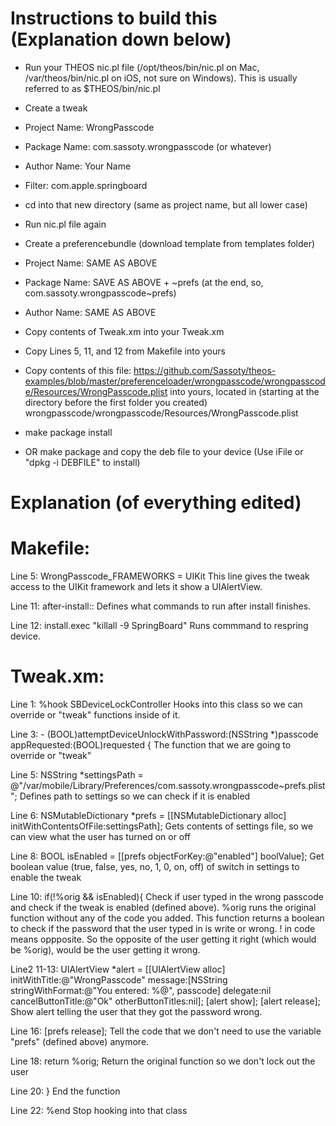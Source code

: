 Instructions to build this (Explanation down below)
===================================================

* Run your THEOS nic.pl file (/opt/theos/bin/nic.pl on Mac, /var/theos/bin/nic.pl on iOS, not sure on Windows). This is usually referred to as $THEOS/bin/nic.pl
* Create a tweak
* Project Name: WrongPasscode
* Package Name: com.sassoty.wrongpasscode (or whatever)
* Author Name: Your Name
* Filter: com.apple.springboard

* cd into that new directory (same as project name, but all lower case)

* Run nic.pl file again
* Create a preferencebundle (download template from templates folder)
* Project Name: SAME AS ABOVE
* Package Name: SAVE AS ABOVE + ~prefs (at the end, so, com.sassoty.wrongpasscode~prefs)
* Author Name: SAME AS ABOVE

* Copy contents of Tweak.xm into your Tweak.xm
* Copy Lines 5, 11, and 12 from Makefile into yours
* Copy contents of this file: https://github.com/Sassoty/theos-examples/blob/master/preferenceloader/wrongpasscode/wrongpasscode/Resources/WrongPasscode.plist into yours, located in (starting at the directory before the first folder you created) wrongpasscode/wrongpasscode/Resources/WrongPasscode.plist
* make package install
* OR make package and copy the deb file to your device (Use iFile or "dpkg -i DEBFILE" to install)

Explanation (of everything edited)
==================================

Makefile:
=========

Line 5: WrongPasscode_FRAMEWORKS = UIKit
This line gives the tweak access to the UIKit framework and lets it show a UIAlertView.

Line 11: after-install::
Defines what commands to run after install finishes.

Line 12: install.exec "killall -9 SpringBoard"
Runs commmand to respring device.

Tweak.xm:
=========

Line 1: %hook SBDeviceLockController
Hooks into this class so we can override or "tweak" functions inside of it.

Line 3: - (BOOL)attemptDeviceUnlockWithPassword:(NSString *)passcode appRequested:(BOOL)requested {
The function that we are going to override or "tweak"

Line 5: NSString *settingsPath = @"/var/mobile/Library/Preferences/com.sassoty.wrongpasscode~prefs.plist";
Defines path to settings so we can check if it is enabled

Line 6: NSMutableDictionary *prefs = [[NSMutableDictionary alloc] initWithContentsOfFile:settingsPath];
Gets contents of settings file, so we can view what the user has turned on or off

Line 8: BOOL isEnabled = [[prefs objectForKey:@"enabled"] boolValue];
Get boolean value (true, false, yes, no, 1, 0, on, off) of switch in settings to enable the tweak

Line 10: if(!%orig && isEnabled){
Check if user typed in the wrong passcode and check if the tweak is enabled (defined above). %orig runs the original function without any of the code you added. This function returns a boolean to check if the password that the user typed in is write or wrong. ! in code means oppposite. So the opposite of the user getting it right (which would be %orig), would be the user getting it wrong.

Line2 11-13: UIAlertView *alert = [[UIAlertView alloc] initWithTitle:@"WrongPasscode" message:[NSString stringWithFormat:@"You entered: %@", passcode] delegate:nil cancelButtonTitle:@"Ok" otherButtonTitles:nil];
[alert show];
[alert release];
Show alert telling the user that they got the password wrong.

Line 16: [prefs release];
Tell the code that we don't need to use the variable "prefs" (defined above) anymore.

Line 18: return %orig;
Return the original function so we don't lock out the user

Line 20: }
End the function

Line 22: %end
Stop hooking into that class
